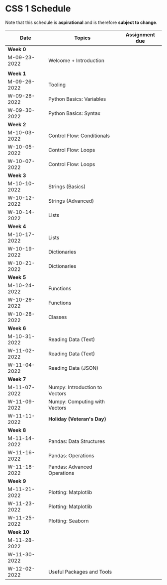 # CSS 1 Schedule

Note that this schedule is **aspirational** and is therefore **subject to change**.

| Date | Topics | Assignment due |
| ---- | ------ | -------------- |
| **Week 0** | | |
| M-09-23-2022 | Welcome + Introduction| |
|  | | |
| **Week 1** | | |
| M-09-26-2022 | Tooling | |
| W-09-28-2022 | Python Basics: Variables | |
| W-09-30-2022 | Python Basics: Syntax | |
| **Week 2** | | |
| M-10-03-2022 | Control Flow: Conditionals | |
| W-10-05-2022 | Control Flow: Loops | |
| W-10-07-2022 | Control Flow: Loops | |
| **Week 3** | | |
| M-10-10-2022 | Strings (Basics) | |
| W-10-12-2022 | Strings (Advanced) | |
| W-10-14-2022 | Lists | |
| **Week 4** | | |
| M-10-17-2022 | Lists | |
| W-10-19-2022 | Dictionaries | |
| W-10-21-2022 | Dictionaries | |
| **Week 5** | | |
| M-10-24-2022 | Functions | |
| W-10-26-2022 | Functions | |
| W-10-28-2022 | Classes | |
| **Week 6** | | |
| M-10-31-2022 | Reading Data (Text) | |
| W-11-02-2022 | Reading Data (Text) | |
| W-11-04-2022 | Reading Data (JSON) | |
| **Week 7** | | |
| M-11-07-2022 | Numpy: Introduction to Vectors| |
| W-11-09-2022 | Numpy: Computing with Vectors | |
| W-11-11-2022 | **Holiday (Veteran's Day)**| |
| **Week 8** | | |
| M-11-14-2022 | Pandas: Data Structures | |
| W-11-16-2022 | Pandas: Operations | |
| W-11-18-2022 | Pandas: Advanced Operations | |
| **Week 9** | | |
| M-11-21-2022 | Plotting: Matplotlib | |
| W-11-23-2022 | Plotting: Matplotlib | |
| W-11-25-2022 | Plotting: Seaborn | |
| **Week 10** | | |
| M-11-28-2022 | | |
| W-11-30-2022 | | |
| W-12-02-2022 | Useful Packages and Tools | |